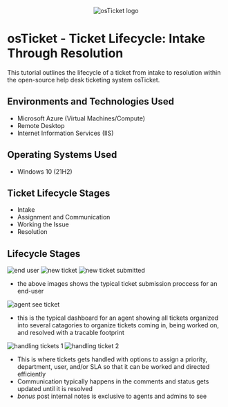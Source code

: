 <p align="center">
<img src="https://i.imgur.com/Clzj7Xs.png" alt="osTicket logo"/>
</p>

<h1>osTicket - Ticket Lifecycle: Intake Through Resolution</h1>
This tutorial outlines the lifecycle of a ticket from intake to resolution within the open-source help desk ticketing system osTicket.<br />


<h2>Environments and Technologies Used</h2>

- Microsoft Azure (Virtual Machines/Compute)
- Remote Desktop
- Internet Information Services (IIS)

<h2>Operating Systems Used </h2>

- Windows 10</b> (21H2)

<h2>Ticket Lifecycle Stages</h2>

- Intake
- Assignment and Communication
- Working the Issue
- Resolution

<h2>Lifecycle Stages</h2>

![end user](https://github.com/user-attachments/assets/e32ae39a-aa64-40af-a9ca-cd5c43316ca5)
![new ticket](https://github.com/user-attachments/assets/54146b50-8ca9-42d6-9621-d382a48f9ff8)
![new ticket submitted](https://github.com/user-attachments/assets/77205473-723e-469d-84ff-bbc3dba5b1a3)
- the above images shows the typical ticket submission proccess for an end-user

![agent see ticket](https://github.com/user-attachments/assets/8ba9f319-4552-42d7-b328-673b85efd6b6)

- this is the typical dashboard for an agent showing all tickets organized into several catagories to organize tickets coming in, being worked on, and resolved with a tracable footprint

![handling tickets 1](https://github.com/user-attachments/assets/1553cc53-baea-4b96-9123-fd509c2edfb5)
![handling ticket 2](https://github.com/user-attachments/assets/dff7f6f5-f76d-44e8-b8dd-ad10f9754d22)
- This is where tickets gets handled with options to assign a priority, department, user, and/or SLA so that it can be worked and directed efficiently
- Communication typically happens in the comments and status gets updated until it is resolved
- *bonus* post internal notes is exclusive to agents and admins to see




